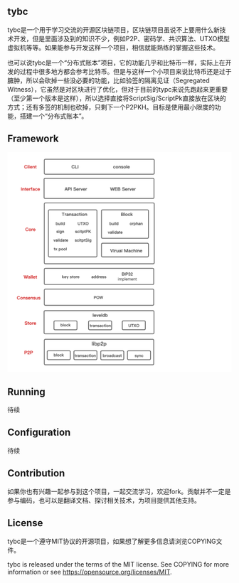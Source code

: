 ## tybc
tybc是一个用于学习交流的开源区块链项目，区块链项目虽说不上要用什么新技术开发，但是里面涉及到的知识不少，例如P2P、密码学、共识算法、UTXO模型虚拟机等等。如果能参与开发这样一个项目，相信就能熟练的掌握这些技术。

也可以说tybc是一个“分布式账本”项目，它的功能几乎和比特币一样，实际上在开发的过程中很多地方都会参考比特币。但是与这样一个小项目来说比特币还是过于臃肿，所以会砍掉一些没必要的功能，比如验签的隔离见证（Segregated Witness），它虽然是对区块进行了优化，但对于目前的typc来说先跑起来更重要（至少第一个版本是这样），所以选择直接将ScriptSig/ScriptPk直接放在区块的方式；还有多签的机制也砍掉，只剩下一个P2PKH。目标是使用最小限度的功能，搭建一个“分布式账本”。

## Framework
![tybc framework](doc/framework.jpg)

## Running
待续

## Configuration
待续


## Contribution
如果你也有兴趣一起参与到这个项目，一起交流学习，欢迎fork。贡献并不一定是参与编码，也可以是翻译文档、探讨相关技术，为项目提供其他支持。

## License
tybc是一个遵守MIT协议的开源项目，如果想了解更多信息请浏览COPYING文件。

tybc is released under the terms of the MIT license. See COPYING for more information or see https://opensource.org/licenses/MIT.